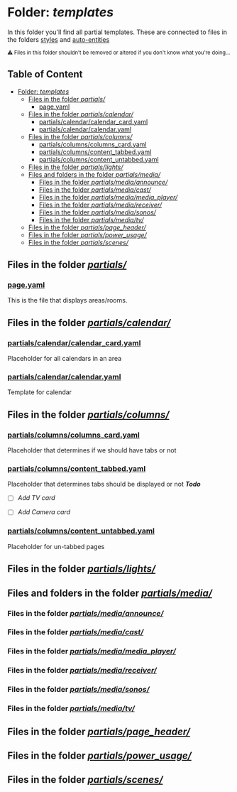 # Folder: _templates_
In this folder you'll find all partial templates. These are connected to files in the folders [styles](../styles/readme.md) and [auto-entities](../auto-entities/readme.md)

<sub>:warning: Files in this folder shouldn't be removed or altered if you don't know what you're doing...</sub>

## Table of Content <!-- omit in toc -->
- [Folder: _templates_](#folder-templates)
  - [Files in the folder _partials/_](#files-in-the-folder-partials)
    - [page.yaml](#pageyaml)
  - [Files in the folder _partials/calendar/_](#files-in-the-folder-partialscalendar)
    - [partials/calendar/calendar\_card.yaml](#partialscalendarcalendar_cardyaml)
    - [partials/calendar/calendar.yaml](#partialscalendarcalendaryaml)
  - [Files in the folder _partials/columns/_](#files-in-the-folder-partialscolumns)
    - [partials/columns/columns\_card.yaml](#partialscolumnscolumns_cardyaml)
    - [partials/columns/content\_tabbed.yaml](#partialscolumnscontent_tabbedyaml)
    - [partials/columns/content\_untabbed.yaml](#partialscolumnscontent_untabbedyaml)
  - [Files in the folder _partials/lights/_](#files-in-the-folder-partialslights)
  - [Files and folders in the folder _partials/media/_](#files-and-folders-in-the-folder-partialsmedia)
    - [Files in the folder _partials/media/announce/_](#files-in-the-folder-partialsmediaannounce)
    - [Files in the folder _partials/media/cast/_](#files-in-the-folder-partialsmediacast)
    - [Files in the folder _partials/media/media\_player/_](#files-in-the-folder-partialsmediamedia_player)
    - [Files in the folder _partials/media/receiver/_](#files-in-the-folder-partialsmediareceiver)
    - [Files in the folder _partials/media/sonos/_](#files-in-the-folder-partialsmediasonos)
    - [Files in the folder _partials/media/tv/_](#files-in-the-folder-partialsmediatv)
  - [Files in the folder _partials/page\_header/_](#files-in-the-folder-partialspage_header)
  - [Files in the folder _partials/power\_usage/_](#files-in-the-folder-partialspower_usage)
  - [Files in the folder _partials/scenes/_](#files-in-the-folder-partialsscenes)


## Files in the folder [_partials/_](partials/)

### [page.yaml](partials/page.yaml)
This is the file that displays areas/rooms.

## Files in the folder [_partials/calendar/_](partials/calendar/)

### [partials/calendar/calendar_card.yaml](partials/calendar/calendar_card.yaml)
Placeholder for all calendars in an area 

### [partials/calendar/calendar.yaml](partials/calendar/calendar.yaml)
Template for calendar

## Files in the folder [_partials/columns/_](partials/columns/)

### [partials/columns/columns_card.yaml](partials/columns/columns_card.yaml)
Placeholder that determines if we should have tabs or not 

### [partials/columns/content_tabbed.yaml](partials/columns/content_tabbed.yaml)
Placeholder that determines tabs should be displayed or not 
**_Todo_**
- [ ] _Add TV card_
- [ ] _Add Camera card_


### [partials/columns/content_untabbed.yaml](partials/columns/content_untabbed.yaml)
Placeholder for un-tabbed pages 

## Files in the folder [_partials/lights/_](partials/lights/)

## Files and folders in the folder [_partials/media/_](partials/media/)

### Files in the folder [_partials/media/announce/_](partials/media/announce/)

### Files in the folder [_partials/media/cast/_](partials/media/cast/)

### Files in the folder [_partials/media/media_player/_](partials/media/media_player/)

### Files in the folder [_partials/media/receiver/_](partials/media/receiver/)

### Files in the folder [_partials/media/sonos/_](partials/media/sonos/)

### Files in the folder [_partials/media/tv/_](partials/media/tv/)

## Files in the folder [_partials/page_header/_](partials/page_header/)

## Files in the folder [_partials/power_usage/_](partials/power_usage/)

## Files in the folder [_partials/scenes/_](partials/scenes/)



